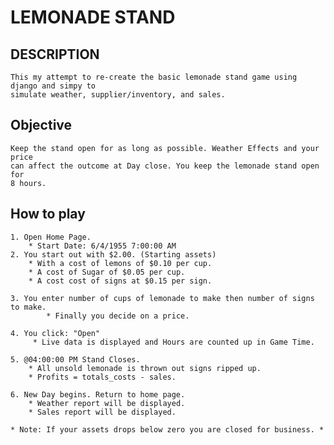 # LEMONADE STAND

## DESCRIPTION
    
    This my attempt to re-create the basic lemonade stand game using django and simpy to
    simulate weather, supplier/inventory, and sales. 


## Objective
    
    Keep the stand open for as long as possible. Weather Effects and your price
    can affect the outcome at Day close. You keep the lemonade stand open for 
    8 hours.

## How to play

    1. Open Home Page.
        * Start Date: 6/4/1955 7:00:00 AM
    2. You start out with $2.00. (Starting assets)
        * With a cost of lemons of $0.10 per cup. 
        * A cost of Sugar of $0.05 per cup. 
        * A cost cost of signs at $0.15 per sign. 
    
    3. You enter number of cups of lemonade to make then number of signs to make.
            * Finally you decide on a price.
    
    4. You click: "Open"
         * Live data is displayed and Hours are counted up in Game Time.
    
    5. @04:00:00 PM Stand Closes. 
        * All unsold lemonade is thrown out signs ripped up. 
        * Profits = totals_costs - sales.
    
    6. New Day begins. Return to home page.
        * Weather report will be displayed.
        * Sales report will be displayed.

    * Note: If your assets drops below zero you are closed for business. *


